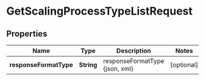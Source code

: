 
# GetScalingProcessTypeListRequest

## Properties
Name | Type | Description | Notes
------------ | ------------- | ------------- | -------------
**responseFormatType** | **String** | responseFormatType {json, xml} |  [optional]



